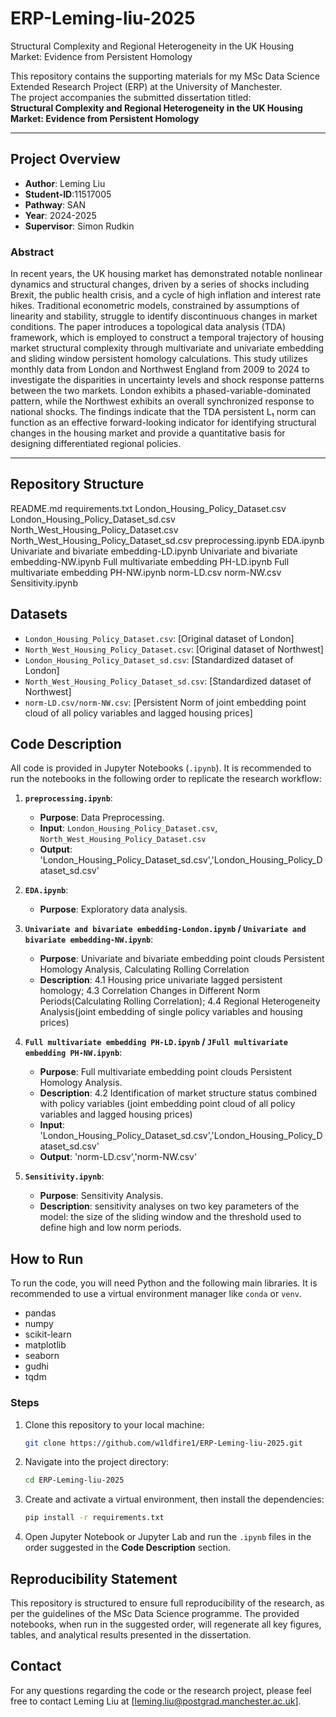 # ERP-Leming-liu-2025
Structural Complexity and Regional Heterogeneity in the UK Housing Market: Evidence from Persistent Homology

This repository contains the supporting materials for my MSc Data Science Extended Research Project (ERP) at the University of Manchester.  
The project accompanies the submitted dissertation titled:  
**Structural Complexity and Regional Heterogeneity in the UK Housing Market: Evidence from Persistent Homology**

---

## Project Overview
- **Author**: Leming Liu
- **Student-ID**:11517005
- **Pathway**: SAN
- **Year**: 2024-2025
- **Supervisor**: Simon Rudkin

### Abstract 
 
In recent years, the UK housing market has demonstrated notable nonlinear dynamics and structural changes, driven by a series of shocks including Brexit, the public health crisis, and a cycle of high inflation and interest rate hikes. Traditional econometric models, constrained by assumptions of linearity and stability, struggle to identify discontinuous changes in market conditions. The paper introduces a topological data analysis (TDA) framework, which is employed to construct a temporal trajectory of housing market structural complexity through multivariate and univariate embedding and sliding window persistent homology calculations. This study utilizes monthly data from London and Northwest England from 2009 to 2024 to investigate the disparities in uncertainty levels and shock response patterns between the two markets. London exhibits a phased-variable-dominated pattern, while the Northwest exhibits an overall synchronized response to national shocks. The findings indicate that the TDA persistent L₁ norm can function as an effective forward-looking indicator for identifying structural changes in the housing market and provide a quantitative basis for designing differentiated regional policies.

---

## Repository Structure
README.md
requirements.txt
London_Housing_Policy_Dataset.csv
London_Housing_Policy_Dataset_sd.csv
North_West_Housing_Policy_Dataset.csv
North_West_Housing_Policy_Dataset_sd.csv
preprocessing.ipynb
EDA.ipynb
Univariate and bivariate embedding-LD.ipynb
Univariate and bivariate embedding-NW.ipynb
Full multivariate embedding PH-LD.ipynb
Full multivariate embedding PH-NW.ipynb
norm-LD.csv
norm-NW.csv
Sensitivity.ipynb

## Datasets
* `London_Housing_Policy_Dataset.csv`: [Original dataset of London]
* `North_West_Housing_Policy_Dataset.csv`: [Original dataset of Northwest]
* `London_Housing_Policy_Dataset_sd.csv`: [Standardized dataset of London]
* `North_West_Housing_Policy_Dataset_sd.csv`: [Standardized dataset of Northwest]
* `norm-LD.csv/norm-NW.csv`: [Persistent Norm of joint embedding point cloud of all policy variables and lagged housing prices]

## Code Description
All code is provided in Jupyter Notebooks (`.ipynb`). It is recommended to run the notebooks in the following order to replicate the research workflow:
1.  **`preprocessing.ipynb`**:
    * **Purpose**: Data Preprocessing.
    * **Input**: `London_Housing_Policy_Dataset.csv`, `North_West_Housing_Policy_Dataset.csv`
    * **Output**: 'London_Housing_Policy_Dataset_sd.csv','London_Housing_Policy_Dataset_sd.csv'
      
2.  **`EDA.ipynb`**:
    * **Purpose**: Exploratory data analysis.


3.  **`Univariate and bivariate embedding-London.ipynb` / `Univariate and bivariate embedding-NW.ipynb`**:
    * **Purpose**: Univariate and bivariate embedding  point clouds Persistent Homology Analysis, Calculating Rolling Correlation
    * **Description**: 4.1 Housing price univariate lagged persistent homology; 4.3 Correlation Changes in Different Norm Periods(Calculating Rolling Correlation); 4.4 Regional Heterogeneity Analysis(joint embedding of single policy variables and housing prices)

4.  **`Full multivariate embedding PH-LD.ipynb` / `JFull multivariate embedding PH-NW.ipynb`**:
    * **Purpose**: Full multivariate embedding point clouds Persistent Homology Analysis.
    * **Description**: 4.2 Identification of market structure status combined with policy variables
    (joint embedding point cloud of all policy variables and lagged housing prices)
    * **Input**: 'London_Housing_Policy_Dataset_sd.csv','London_Housing_Policy_Dataset_sd.csv'
    * **Output**: 'norm-LD.csv','norm-NW.csv'
    
5.  **`Sensitivity.ipynb`**:
    * **Purpose**: Sensitivity Analysis.
    * **Description**: sensitivity analyses on two key parameters of the model: the size of the sliding window and the threshold used to define high and low norm periods.

## How to Run
To run the code, you will need Python and the following main libraries. It is recommended to use a virtual environment manager like `conda` or `venv`.

* pandas
* numpy
* scikit-learn
* matplotlib
* seaborn
* gudhi
* tqdm

### Steps

1.  Clone this repository to your local machine:
    ```bash
    git clone https://github.com/w1ldfire1/ERP-Leming-liu-2025.git
    ```
2.  Navigate into the project directory:
    ```bash
    cd ERP-Leming-liu-2025
    ```
3.  Create and activate a virtual environment, then install the dependencies:
    ```bash
    pip install -r requirements.txt
    ```
4.  Open Jupyter Notebook or Jupyter Lab and run the `.ipynb` files in the order suggested in the **Code Description** section.

## Reproducibility Statement

This repository is structured to ensure full reproducibility of the research, as per the guidelines of the MSc Data Science programme. The provided notebooks, when run in the suggested order, will regenerate all key figures, tables, and analytical results presented in the dissertation.

## Contact

For any questions regarding the code or the research project, please feel free to contact Leming Liu at [leming.liu@postgrad.manchester.ac.uk].
